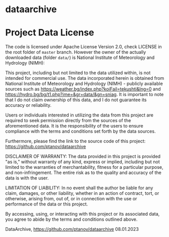 # dataarchive

# Project Data License

The code is licensed under Apache License Version 2.0, check LICENSE in the root folder of `master` branch. However the owner of the actually downloaded data (folder `data/`) is National Institute of Meteorology and Hydrology (NIMH):

This project, including but not limited to the data utilized within, is not intended for commercial use. The data incorporated herein is obtained from National Institute of Meteorology and Hydrology (NIMH) - publicly available sources such as https://weather.bg/index.php?koiFail=tekushti&lng=0 and https://hydro.bg/bg/t1.php?ime=&gr=data/&gn=sniag. It is important to note that I do not claim ownership of this data, and I do not guarantee its accuracy or reliability.

Users or individuals interested in utilizing the data from this project are required to seek permission directly from the sources of the aforementioned data. It is the responsibility of the users to ensure compliance with the terms and conditions set forth by the data sources.

Furthermore, please find the link to the source code of this project: https://github.com/ptanov/dataarchive

DISCLAIMER OF WARRANTY: The data provided in this project is provided "as is," without warranty of any kind, express or implied, including but not limited to the warranties of merchantability, fitness for a particular purpose, and non-infringement. The entire risk as to the quality and accuracy of the data is with the user.

LIMITATION OF LIABILITY: In no event shall the author be liable for any claim, damages, or other liability, whether in an action of contract, tort, or otherwise, arising from, out of, or in connection with the use or performance of the data or this project.

By accessing, using, or interacting with this project or its associated data, you agree to abide by the terms and conditions outlined above.

DataArchive, https://github.com/ptanov/dataarchive
08.01.2023
